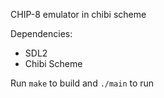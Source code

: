 CHIP-8 emulator in chibi scheme

Dependencies:
- SDL2
- Chibi Scheme

Run `make` to build and `./main` to run
